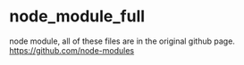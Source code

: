 # node_module_full
node module, all of these files are in the original github page. https://github.com/node-modules
